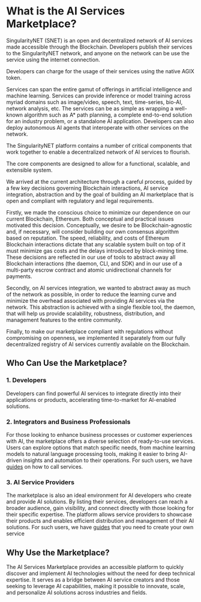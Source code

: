 # What is the AI Services Marketplace?

SingularityNET (SNET) is an open and decentralized network of AI services made accessible through the Blockchain. Developers publish their services to the SingularityNET network, and anyone on the network can be use the service using the internet connection.

Developers can charge for the usage of their services using the native AGIX token.

Services can span the entire gamut of offerings in artificial intelligence and machine learning. Services can provide inference or model training across myriad domains such as image/video, speech, text, time-series, bio-AI, network analysis, etc. The services can be as simple as wrapping a well-known algorithm such as A* path planning, a complete end-to-end solution for an industry problem, or a standalone AI application. Developers can also deploy autonomous AI agents that interoperate with other services on the network.

The SingularityNET platform contains a number of critical components that work together to enable a decentralized network of AI services to flourish.

The core components are designed to allow for a functional, scalable, and extensible system.

We arrived at the current architecture through a careful process, guided by a few key decisions governing Blockchain interactions, AI service integration, abstraction and by the goal of building an AI marketplace that is open and compliant with regulatory and legal requirements.

Firstly, we made the conscious choice to minimize our dependence on our current Blockchain, Ethereum. Both conceptual and practical issues motivated this decision. Conceptually, we desire to be Blockchain-agnostic and, if necessary, will consider building our own consensus algorithm based on reputation. The speed, reliability, and costs of Ethereum Blockchain interactions dictate that any scalable system built on top of it must minimize gas costs and the delays introduced by block-mining time. These decisions are reflected in our use of tools to abstract away all Blockchain interactions (the daemon, CLI, and SDK) and in our use of a multi-party escrow contract and atomic unidirectional channels for payments.

Secondly, on AI services integration, we wanted to abstract away as much of the network as possible, in order to reduce the learning curve and minimize the overhead associated with providing AI services via the network. This abstraction is achieved with a single flexible tool, the daemon, that will help us provide scalability, robustness, distribution, and management features to the entire community.

Finally, to make our marketplace compliant with regulations without compromising on openness, we implemented it separately from our fully decentralized registry of AI services currently available on the Blockchain.

## Who Can Use the Marketplace?
### 1. Developers
Developers can find powerful AI services to integrate directly into their applications or products, accelerating time-to-market for AI-enabled solutions.

### 2. Integrators and Business Professionals
For those looking to enhance business processes or customer experiences with AI, the marketplace offers a diverse selection of ready-to-use services. Users can explore options that match specific needs, from machine learning models to natural language processing tools, making it easier to bring AI-driven insights and automation to their operations. For such users, we have [guides](/docs/products/DecentralizedAIPlatform/QuickStartGuides/GettingReadyToCallAICheckUp/) on how to call services.

### 3. AI Service Providers
The marketplace is also an ideal environment for AI developers who create and provide AI solutions. By listing their services, developers can reach a broader audience, gain visibility, and connect directly with those looking for their specific expertise. The platform allows service providers to showcase their products and enables efficient distribution and management of their AI solutions. For such users, we have [guides](/docs/products/DecentralizedAIPlatform/QuickStartGuides/GettingReadyToOnboardCheckUp/) that you need to create your own service

## Why Use the Marketplace?
The AI Services Marketplace provides an accessible platform to quickly discover and implement AI technologies without the need for deep technical expertise. It serves as a bridge between AI service creators and those seeking to leverage AI capabilities, making it possible to innovate, scale, and personalize AI solutions across industries and fields.

